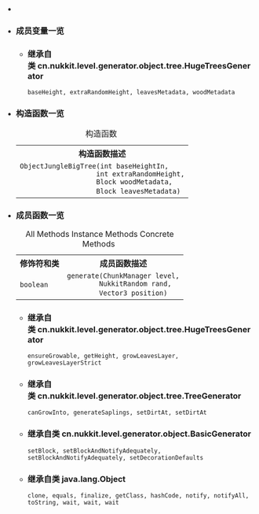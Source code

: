 <div class="summary">
<ul class="blockList">
<li class="blockList">

<li class="blockList"><a name="field.summary">
<!--   -->
</a>
<h3>成员变量一览</h3>
<ul class="blockList">
<li class="blockList"><a name="fields.inherited.from.class.cn.nukkit.level.generator.object.tree.HugeTreesGenerator">
<!--   -->
</a>
<h3>继承自类 cn.nukkit.level.generator.object.tree.<a  title="class in cn.nukkit.level.generator.object.tree">HugeTreesGenerator</a></h3>
<code><a >baseHeight</a>, <a >extraRandomHeight</a>, <a >leavesMetadata</a>, <a >woodMetadata</a></code></li>
</ul>
</li>
</ul>
<!-- ======== CONSTRUCTOR SUMMARY ======== -->
<ul class="blockList">
<li class="blockList"><a name="constructor.summary">
<!--   -->
</a>
<h3>构造函数一览</h3>
<table class="memberSummary" border="0" cellpadding="3" cellspacing="0" summary="Constructor Summary table, listing constructors, and an explanation">
<caption><span>构造函数</span><span class="tabEnd"> </span></caption>
<tr>
<th>构造函数描述</th>
</tr>
<tr class="altColor">
<td class="colOne"><code><span class="memberNameLink"><a >ObjectJungleBigTree</a></span>(int baseHeightIn,
                   int extraRandomHeight,
                   <a  title="class in cn.nukkit.block">Block</a> woodMetadata,
                   <a  title="class in cn.nukkit.block">Block</a> leavesMetadata)</code> </td>
</tr>
</table>
</li>
</ul>
<!-- ========== METHOD SUMMARY =========== -->
<ul class="blockList">
<li class="blockList"><a name="method.summary">
<!--   -->
</a>
<h3>成员函数一览</h3>
<table class="memberSummary" border="0" cellpadding="3" cellspacing="0" summary="Method Summary table, listing methods, and an explanation">
<caption><span id="t0" class="activeTableTab"><span>All Methods</span><span class="tabEnd"> </span></span><span id="t2" class="tableTab"><span><a >Instance Methods</a></span><span class="tabEnd"> </span></span><span id="t4" class="tableTab"><span><a >Concrete Methods</a></span><span class="tabEnd"> </span></span></caption>
<tr>
<th>修饰符和类</th>
<th>成员函数描述</th>
</tr>
<tr id="i0" class="altColor">
<td class="colFirst"><code>boolean</code></td>
<td class="colLast"><code><span class="memberNameLink"><a >generate</a></span>(<a  title="interface in cn.nukkit.level">ChunkManager</a> level,
        <a  title="class in cn.nukkit.math">NukkitRandom</a> rand,
        <a  title="class in cn.nukkit.math">Vector3</a> position)</code> </td>
</tr>
</table>
<ul class="blockList">
<li class="blockList"><a name="methods.inherited.from.class.cn.nukkit.level.generator.object.tree.HugeTreesGenerator">
<!--   -->
</a>
<h3>继承自类 cn.nukkit.level.generator.object.tree.<a  title="class in cn.nukkit.level.generator.object.tree">HugeTreesGenerator</a></h3>
<code><a >ensureGrowable</a>, <a >getHeight</a>, <a >growLeavesLayer</a>, <a >growLeavesLayerStrict</a></code></li>
</ul>
<ul class="blockList">
<li class="blockList"><a name="methods.inherited.from.class.cn.nukkit.level.generator.object.tree.TreeGenerator">
<!--   -->
</a>
<h3>继承自类 cn.nukkit.level.generator.object.tree.<a  title="class in cn.nukkit.level.generator.object.tree">TreeGenerator</a></h3>
<code><a >canGrowInto</a>, <a >generateSaplings</a>, <a >setDirtAt</a>, <a >setDirtAt</a></code></li>
</ul>
<ul class="blockList">
<li class="blockList"><a name="methods.inherited.from.class.cn.nukkit.level.generator.object.BasicGenerator">
<!--   -->
</a>
<h3>继承自类 cn.nukkit.level.generator.object.<a  title="class in cn.nukkit.level.generator.object">BasicGenerator</a></h3>
<code><a >setBlock</a>, <a >setBlockAndNotifyAdequately</a>, <a >setBlockAndNotifyAdequately</a>, <a >setDecorationDefaults</a></code></li>
</ul>
<ul class="blockList">
<li class="blockList"><a name="methods.inherited.from.class.java.lang.Object">
<!--   -->
</a>
<h3>继承自类 java.lang.<a  title="class or interface in java.lang">Object</a></h3>
<code><a  title="class or interface in java.lang">clone</a>, <a  title="class or interface in java.lang">equals</a>, <a  title="class or interface in java.lang">finalize</a>, <a  title="class or interface in java.lang">getClass</a>, <a  title="class or interface in java.lang">hashCode</a>, <a  title="class or interface in java.lang">notify</a>, <a  title="class or interface in java.lang">notifyAll</a>, <a  title="class or interface in java.lang">toString</a>, <a  title="class or interface in java.lang">wait</a>, <a  title="class or interface in java.lang">wait</a>, <a  title="class or interface in java.lang">wait</a></code></li>
</ul>
</li>
</ul>
</li>
</ul>
</div>
